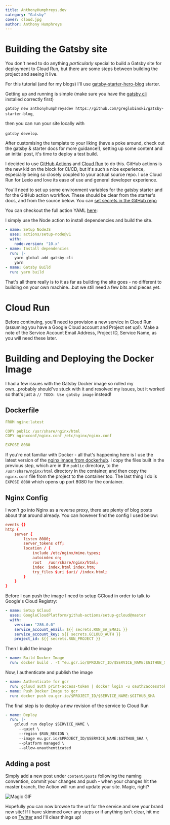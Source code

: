 ```yaml
---
title: AnthonyHumphreys.dev
category: "Gatsby"
cover: cloud.jpg
author: Anthony Humphreys
---
```


# Building the Gatsby site

You don't need to do anything _particularly_ special to build a Gatsby site for deployment to Cloud Run, but there are some steps between building the project and seeing it live.

For this tutorial (and for my blogs) I'll use [gatsby-starter-hero-blog](https://github.com/greglobinski/gatsby-starter-hero-blog) starter.

Getting up and running is simple (make sure you have the [gatsby cli](https://www.gatsbyjs.org/docs/gatsby-cli/) installed correctly first)

`gatsby new anthonyhumphreysdev https://github.com/greglobinski/gatsby-starter-blog`,

then you can run your site locally with

`gatsby develop`.

After customising the template to your liking (have a poke around, check out the gatsby & starter docs for more guidance!), setting up some content and an initial post, it's time to deploy a test build.

I decided to use [GitHub Actions](https://github.com/features/actions) and [Cloud Run](https://cloud.google.com/run) to do this. GitHub actions is the new kid on the block for CI/CD, but it's such a nice experience, especially being so closely coupled to your actual source repo. I use Cloud Run for Lexio and love its ease of use and general developer experience.

You'll need to set up some environment variables for the gatsby starter and for the GitHub action workflow. These should be clear from the starter's docs, and from the source below. You can [set secrets in the GitHub repo](https://help.github.com/en/actions/configuring-and-managing-workflows/creating-and-storing-encrypted-secrets)

You can checkout the full action YAML [here](https://github.com/anthonyhumphreys/anthonyhumphreysdev/blob/master/.github/workflows/main.yml):

I simply use the Node action to install dependencies and build the site.

```YAML
- name: Setup NodeJS
  uses: actions/setup-node@v1
  with:
    node-version: "10.x"
- name: Install dependencies
  run: |-
    yarn global add gatsby-cli
    yarn
- name: Gatsby Build
  run: yarn build
```

That's all there really is to it as far as building the site goes - no different to building on your own machine...but we still need a few bits and pieces yet.

# Cloud Run

Before continuing, you'll need to provision a new service in Cloud Run (assuming you have a Google Cloud account and Project set up!). Make a note of the Service Account Email Address, Project ID, Service Name, as you will need these later.

# Building and Deploying the Docker Image

I had a few issues with the Gatsby Docker image so rolled my own...probably should've stuck with it and resolved my issues, but it worked so that's just a `// TODO: Use gatsby image` instead!

## Dockerfile

```YAML
FROM nginx:latest

COPY public /usr/share/nginx/html
COPY nginxconf/nginx.conf /etc/nginx/nginx.conf

EXPOSE 8080
```

If you're not familiar with Docker - all that's happening here is I use the latest version of the [nginx image from dockerhub](https://hub.docker.com/_/nginx). I copy the files built in the previous step, which are in the `public` directory, to the `/usr/share/nginx/html` directory in the container, and then copy the `nginx.conf` file from the project to the container too. The last thing I do is `EXPOSE 8080` which opens up port 8080 for the container.

## Nginx Config

I won't go into Nginx as a reverse proxy, there are plenty of blog posts about that around already. You can however find the config I used below:

```conf
events {}
http {
    server {
        listen 8080;
        server_tokens off;
        location / {
            include /etc/nginx/mime.types;
            autoindex on;
            root   /usr/share/nginx/html;
            index  index.html index.htm;
            try_files $uri $uri/ /index.html;
        }
    }
}
```

Before I can push the image I need to setup GCloud in order to talk to Google's Cloud Registry:

```YAML
- name: Setup GCloud
  uses: GoogleCloudPlatform/github-actions/setup-gcloud@master
  with:
    version: "286.0.0"
    service_account_email: ${{ secrets.RUN_SA_EMAIL }}
    service_account_key: ${{ secrets.GCLOUD_AUTH }}
    project_id: ${{ secrets.RUN_PROJECT }}
```

Then I build the image

```YAML
- name: Build Docker Image
  run: docker build . -t "eu.gcr.io/$PROJECT_ID/$SERVICE_NAME:$GITHUB_SHA"
```

Now, I authenticate and publish the image

```YAML
- name: Authenticate for gcr
  run: gcloud auth print-access-token | docker login -u oauth2accesstoken --password-stdin https://eu.gcr.io/$PROJECT_ID
- name: Push Docker Image to gcr
  run: docker push eu.gcr.io/$PROJECT_ID/$SERVICE_NAME:$GITHUB_SHA
```

The final step is to deploy a new revision of the service to Cloud Run

```YAML
- name: Deploy
  run: |-
    gcloud run deploy $SERVICE_NAME \
      --quiet \
      --region $RUN_REGION \
      --image eu.gcr.io/$PROJECT_ID/$SERVICE_NAME:$GITHUB_SHA \
      --platform managed \
      --allow-unauthenticated
```

## Adding a post

Simply add a new post under `content/posts` following the naming convention, commit your changes and push - when your changes hit the master branch, the Action will run and update your site. Magic, right?

![Magic GIF](https://media.giphy.com/media/12NUbkX6p4xOO4/giphy.gif)

Hopefully you can now browse to the url for the service and see your brand new site! If I have skimmed over any steps or if anything isn't clear, hit me up on [Twitter](https://twitter.com/aphumphreys) and I'll clear things up!
